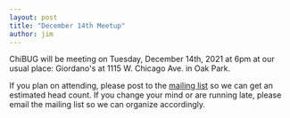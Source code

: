 ```yaml
---
layout: post
title: "December 14th Meetup"
author: jim
---
```


ChiBUG will be meeting on
Tuesday, December 14th, 2021
at
6pm
at
our usual place: Giordano's at 1115 W. Chicago Ave. in Oak Park.

If you plan on attending, please post to the
[mailing list](https://groups.io/g/chibug)
so we can get an estimated head count.
If you change your mind or are running late, please email the mailing list so
we can organize accordingly.
